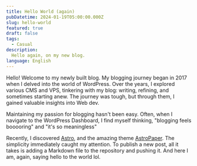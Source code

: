 ```yaml
---
title: Hello World (again)
pubDatetime: 2024-01-19T05:00:00.000Z
slug: hello-world
featured: true
draft: false
tags:
  - Casual
description:
  Hello again, on my new blog.
language: English
---
```


Hello! Welcome to my newly built blog. My blogging journey began in 2017 when I delved into the world of WordPress. Over the years, I explored various CMS and VPS, tinkering with my blog: writing, refining, and sometimes starting anew. The journey was tough, but through them, I gained valuable insights into Web dev.

Maintaining my passion for blogging hasn't been easy. Often, when I navigate to the WordPress Dashboard, I find myself thinking, "blogging feels booooring" and "it's so meaningless"

Recently, I discovered [Astro](https://astro.build/), and the amazing theme [AstroPaper](https://github.com/satnaing/astro-paper). The simplicity immediately caught my attention. To publish a new post, all it takes is adding a Markdown file to the repository and pushing it. And here I am, again, saying hello to the world lol.